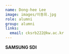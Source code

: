 ```yaml
---
name: Dong-hee Lee
image: images/이동휘.jpg
role: alumni
group: alumni
links:
  email: cksrb222@kw.ac.kr
---
```


**SAMSUNG SDI**
